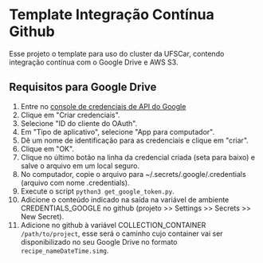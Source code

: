 # Template Integração Contínua Github

Esse projeto o template para uso do cluster da UFSCar, contendo integração contínua com o Google Drive e AWS S3.

## Requisitos para Google Drive

1. Entre no [console de credenciais de API do Google](https://console.developers.google.com/apis/credentials)
2. Clique em "Criar credenciais".
3. Selecione "ID do cliente do OAuth".
4. Em "Tipo de aplicativo", selecione "App para computador".
5. Dê um nome de identificação para as credenciais e clique em "criar".
6. Clique em "OK".
7. Clique no último botão na linha da credencial criada (seta para baixo) e salve o arquivo em um local seguro.
8. No computador, copie o arquivo para ~/.secrets/.google/.credentials (arquivo com nome .credentials).
9. Execute o script `python3 get_google_token.py`.
10. Adicione o conteúdo indicado na saída na variável de ambiente CREDENTIALS_GOOGLE no github (projeto >> Settings >> Secrets >> New Secret).
11. Adicione no github à variável COLLECTION_CONTAINER `/path/to/project`, esse será o caminho cujo container vai ser disponibilizado no seu Google Drive no formato `recipe_nameDateTime.simg`.